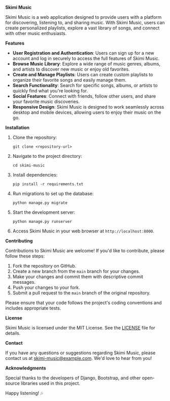 **Skimi Music**

Skimi Music is a web application designed to provide users with a platform for discovering, listening to, and sharing music. With Skimi Music, users can create personalized playlists, explore a vast library of songs, and connect with other music enthusiasts.

**Features**

- **User Registration and Authentication**: Users can sign up for a new account and log in securely to access the full features of Skimi Music.
- **Browse Music Library**: Explore a wide range of music genres, albums, and artists to discover new music or enjoy old favorites.
- **Create and Manage Playlists**: Users can create custom playlists to organize their favorite songs and easily manage them.
- **Search Functionality**: Search for specific songs, albums, or artists to quickly find what you're looking for.
- **Social Features**: Connect with friends, follow other users, and share your favorite music discoveries.
- **Responsive Design**: Skimi Music is designed to work seamlessly across desktop and mobile devices, allowing users to enjoy their music on the go.

**Installation**

1. Clone the repository:
   ```
   git clone <repository-url>
   ```
2. Navigate to the project directory:
   ```
   cd skimi-music
   ```
3. Install dependencies:
   ```
   pip install -r requirements.txt
   ```
4. Run migrations to set up the database:
   ```
   python manage.py migrate
   ```
5. Start the development server:
   ```
   python manage.py runserver
   ```
6. Access Skimi Music in your web browser at `http://localhost:8000`.

**Contributing**

Contributions to Skimi Music are welcome! If you'd like to contribute, please follow these steps:

1. Fork the repository on GitHub.
2. Create a new branch from the `main` branch for your changes.
3. Make your changes and commit them with descriptive commit messages.
4. Push your changes to your fork.
5. Submit a pull request to the `main` branch of the original repository.

Please ensure that your code follows the project's coding conventions and includes appropriate tests.

**License**

Skimi Music is licensed under the MIT License. See the [LICENSE](LICENSE) file for details.

**Contact**

If you have any questions or suggestions regarding Skimi Music, please contact us at skimi-music@example.com. We'd love to hear from you!

**Acknowledgments**

Special thanks to the developers of Django, Bootstrap, and other open-source libraries used in this project.

Happy listening! 🎶